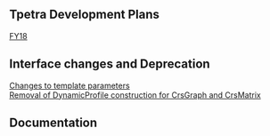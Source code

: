 ## Tpetra Development Plans
[FY18](https://github.com/trilinos/Trilinos/wiki/Tpetra-FY18-Plan)

## Interface changes and Deprecation
[Changes to template parameters](https://github.com/trilinos/Trilinos/wiki/Deprecation1)  
[Removal of DynamicProfile construction for CrsGraph and CrsMatrix](https://github.com/trilinos/Trilinos/wiki/Deprecation2)  

## Documentation
